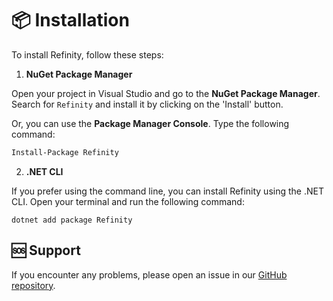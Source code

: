 # 📦 Installation

To install Refinity, follow these steps:

1. **NuGet Package Manager**

Open your project in Visual Studio and go to the **NuGet Package Manager**. Search for `Refinity` and install it by clicking on the 'Install' button.

Or, you can use the **Package Manager Console**. Type the following command:

```bash
Install-Package Refinity
```

2. **.NET CLI**

If you prefer using the command line, you can install Refinity using the .NET CLI. Open your terminal and run the following command:

```console
dotnet add package Refinity
```

## 🆘 Support

If you encounter any problems, please open an issue in our [GitHub repository](https://github.com/InfinitySoftware-House/Refinity).